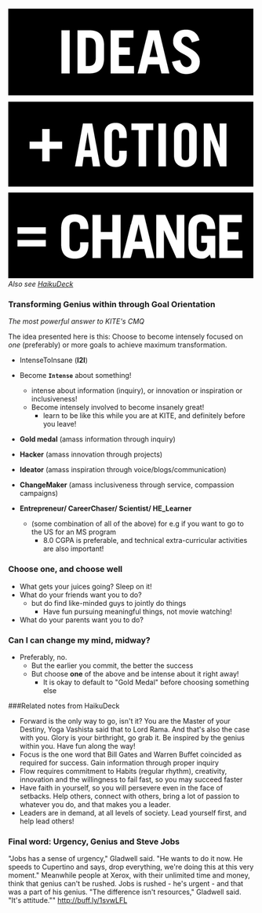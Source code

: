 ![Image](../img/ideas1.jpg)
_Also see [HaikuDeck](https://www.haikudeck.com/app/edit/WWkRpnLqqh#)_
### Transforming Genius within through Goal Orientation
_The most powerful answer to KITE's CMQ_

The idea presented here is this: Choose to become intensely focused on *one* (preferably) or more goals to achieve maximum transformation. 

  - IntenseToInsane (**I2I**)
  - Become **`Intense`** about something!
    - intense about information (inquiry), or innovation or inspiration or inclusiveness!
    - Become intensely involved to become insanely great!
      - learn to be like this while you are at KITE, and definitely before you leave!
      
- __Gold medal__ (amass information through inquiry)
- __Hacker__ (amass innovation through projects) 
- __Ideator__ (amass inspiration through voice/blogs/communication)
- __ChangeMaker__ (amass inclusiveness through service, compassion campaigns)
- __Entrepreneur/ CareerChaser/ Scientist/ HE_Learner__ 
  - (some combination of all of the above)
     for e.g if you want to go to the US for an MS program 
       - 8.0 CGPA is preferable, and technical extra-curricular activities are also important!

### Choose one, and choose well
  - What gets your juices going? Sleep on it! 
  - What do your friends want you to do?
    - but do find like-minded guys to jointly do things
      - Have fun pursuing meaningful things, not movie watching!
  - What do your parents want you to do?
  
### Can I can change my mind, midway?
  - Preferably, no. 
    - But the earlier you commit, the better the success
    - But choose **one** of the above and be intense about it right away! 
      - It is okay to default to "Gold Medal" before choosing something else

###Related notes from HaikuDeck 
  - Forward is the only way to go, isn't it? You are the Master of your Destiny, Yoga Vashista said that to Lord Rama. And that's also the case with you. Glory is your birthright, go grab it. Be inspired by the genius within you. Have fun along the way!
  - Focus is the one word that Bill Gates and Warren Buffet coincided as required for success. Gain information through proper inquiry
  - Flow requires commitment to Habits (regular rhythm), creativity, innovation and the willingness to fail fast, so you may succeed faster
  - Have faith in yourself, so you will persevere even in the face of setbacks. Help others, connect with others, bring a lot of passion to whatever you do, and that makes you a leader.
  - Leaders are in demand, at all levels of society. Lead yourself first, and help lead others! 

### Final word: Urgency, Genius and Steve Jobs
"Jobs has a sense of urgency," Gladwell said. "He wants to do it now. 
He speeds to Cupertino and says, drop everything, we're doing this at this very moment." 
Meanwhile people at Xerox, with their unlimited time and money, think that genius can't be rushed. 
Jobs is rushed - he's urgent - and that was a part of his genius.
"The difference isn't resources," Gladwell said. "It's attitude."" http://buff.ly/1svwLFL












